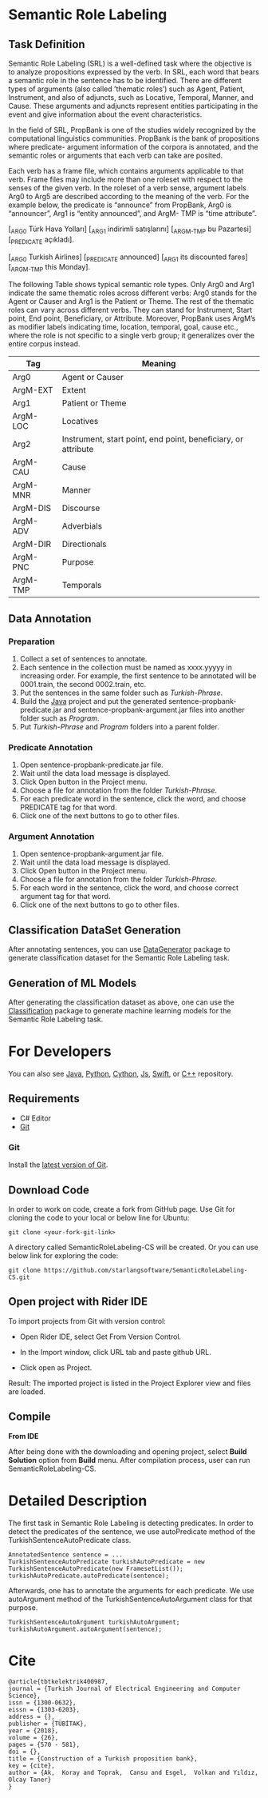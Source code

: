# Semantic Role Labeling

## Task Definition

Semantic Role Labeling (SRL) is a well-defined task where the objective is to analyze propositions expressed by the verb. In SRL, each word that bears a semantic role in the sentence has to be identified. There are different types of arguments (also called ’thematic roles’) such as Agent, Patient, Instrument, and also of adjuncts, such as Locative, Temporal, Manner, and Cause. These arguments and adjuncts represent entities participating in the event and give information about the event characteristics.

In the field of SRL, PropBank is one of the studies widely recognized by the computational linguistics communities. PropBank is the bank of propositions where predicate- argument information of the corpora is annotated, and the semantic roles or arguments that each verb can take are posited.

Each verb has a frame file, which contains arguments applicable to that verb. Frame files may include more than one roleset with respect to the senses of the given verb. In the roleset of a verb sense, argument labels Arg0 to Arg5 are described according to the meaning of the verb. For the example below, the predicate is “announce” from PropBank, Arg0 is “announcer”, Arg1 is “entity announced”, and ArgM- TMP is “time attribute”.

[<sub>ARG0</sub> Türk Hava Yolları] [<sub>ARG1</sub> indirimli satışlarını] [<sub>ARGM-TMP</sub> bu Pazartesi] [<sub>PREDICATE</sub> açıkladı].

[<sub>ARG0</sub> Turkish Airlines] [<sub>PREDICATE</sub> announced] [<sub>ARG1</sub> its discounted fares] [<sub>ARGM-TMP</sub> this Monday].

The following Table shows typical semantic role types. Only Arg0 and Arg1 indicate the same thematic roles across different verbs: Arg0 stands for the Agent or Causer and Arg1 is the Patient or Theme. The rest of the thematic roles can vary across different verbs. They can stand for Instrument, Start point, End point, Beneficiary, or Attribute. Moreover, PropBank uses ArgM’s as modifier labels indicating time, location, temporal, goal, cause etc., where the role is not specific to a single verb group; it generalizes over the entire corpus instead.

|Tag|Meaning|
|---|---|
|Arg0|Agent or Causer|
|ArgM-EXT|Extent|
|Arg1|Patient or Theme|
|ArgM-LOC|Locatives|
|Arg2|Instrument, start point, end point, beneficiary, or attribute|
|ArgM-CAU|Cause|
|ArgM-MNR|Manner|
|ArgM-DIS|Discourse|
|ArgM-ADV|Adverbials|
|ArgM-DIR|Directionals|
|ArgM-PNC|Purpose|
|ArgM-TMP|Temporals|

## Data Annotation

### Preparation

1. Collect a set of sentences to annotate. 
2. Each sentence in the collection must be named as xxxx.yyyyy in increasing order. For example, the first sentence to be annotated will be 0001.train, the second 0002.train, etc.
3. Put the sentences in the same folder such as *Turkish-Phrase*.
4. Build the [Java](https://github.com/starlangsoftware/SemanticRoleLabeling) project and put the generated sentence-propbank-predicate.jar and sentence-propbank-argument.jar files into another folder such as *Program*.
5. Put *Turkish-Phrase* and *Program* folders into a parent folder.

### Predicate Annotation

1. Open sentence-propbank-predicate.jar file.
2. Wait until the data load message is displayed.
3. Click Open button in the Project menu.
4. Choose a file for annotation from the folder *Turkish-Phrase*.  
5. For each predicate word in the sentence, click the word, and choose PREDICATE tag for that word.
6. Click one of the next buttons to go to other files.

### Argument Annotation

1. Open sentence-propbank-argument.jar file.
2. Wait until the data load message is displayed.
3. Click Open button in the Project menu.
4. Choose a file for annotation from the folder *Turkish-Phrase*.  
5. For each word in the sentence, click the word, and choose correct argument tag for that word.
6. Click one of the next buttons to go to other files.

## Classification DataSet Generation

After annotating sentences, you can use [DataGenerator](https://github.com/starlangsoftware/DataGenerator-CS) package to generate classification dataset for the Semantic Role Labeling task.

## Generation of ML Models

After generating the classification dataset as above, one can use the [Classification](https://github.com/starlangsoftware/Classification-CS) package to generate machine learning models for the Semantic Role Labeling task.

For Developers
============

You can also see [Java](https://github.com/starlangsoftware/SemanticRoleLabeling), [Python](https://github.com/starlangsoftware/SemanticRoleLabeling-Py), [Cython](https://github.com/starlangsoftware/SemanticRoleLabeling-Cy), [Js](https://github.com/starlangsoftware/SemanticRoleLabeling-Js), [Swift](https://github.com/starlangsoftware/SemanticRoleLabeling-Swift), or [C++](https://github.com/starlangsoftware/SemanticRoleLabeling-CPP) repository.

## Requirements

* C# Editor
* [Git](#git)

### Git

Install the [latest version of Git](https://git-scm.com/book/en/v2/Getting-Started-Installing-Git).

## Download Code

In order to work on code, create a fork from GitHub page. 
Use Git for cloning the code to your local or below line for Ubuntu:

	git clone <your-fork-git-link>

A directory called SemanticRoleLabeling-CS will be created. Or you can use below link for exploring the code:

	git clone https://github.com/starlangsoftware/SemanticRoleLabeling-CS.git

## Open project with Rider IDE

To import projects from Git with version control:

* Open Rider IDE, select Get From Version Control.

* In the Import window, click URL tab and paste github URL.

* Click open as Project.

Result: The imported project is listed in the Project Explorer view and files are loaded.


## Compile

**From IDE**

After being done with the downloading and opening project, select **Build Solution** option from **Build** menu. After compilation process, user can run SemanticRoleLabeling-CS.

Detailed Description
============

The first task in Semantic Role Labeling is detecting predicates. In order to detect the predicates of the sentence, we use autoPredicate method of the TurkishSentenceAutoPredicate class.

	AnnotatedSentence sentence = ...
	TurkishSentenceAutoPredicate turkishAutoPredicate = new TurkishSentenceAutoPredicate(new FramesetList());
	turkishAutoPredicate.autoPredicate(sentence);
	
Afterwards, one has to annotate the arguments for each predicate. We use autoArgument method of the TurkishSentenceAutoArgument class for that purpose.

	TurkishSentenceAutoArgument turkishAutoArgument;
	turkishAutoArgument.autoArgument(sentence);

# Cite

	@article{tbtkelektrik400987,
	journal = {Turkish Journal of Electrical Engineering and Computer Science},
	issn = {1300-0632},
	eissn = {1303-6203},
	address = {},
	publisher = {TÜBİTAK},
	year = {2018},
	volume = {26},
	pages = {570 - 581},
	doi = {},
	title = {Construction of a Turkish proposition bank},
	key = {cite},
	author = {Ak,  Koray and Toprak,  Cansu and Esgel,  Volkan and Yıldız,  Olcay Taner}
	}
